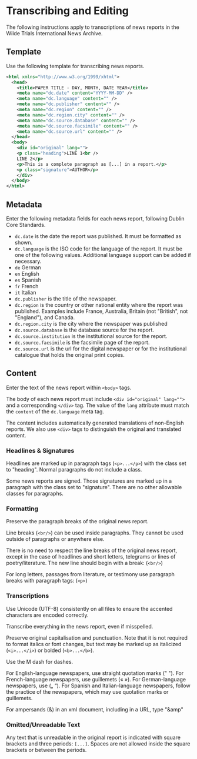 # Transcribing and Editing

The following instructions apply to transcriptions of news reports in the Wilde Trials International News Archive.

## Template

Use the following template for transcribing news reports.

```xml
<html xmlns="http://www.w3.org/1999/xhtml">
  <head>
    <title>PAPER TITLE - DAY, MONTH, DATE YEAR</title>
    <meta name="dc.date" content="YYYY-MM-DD" />
    <meta name="dc.language" content="" />
    <meta name="dc.publisher" content="" />
    <meta name="dc.region" content="" />
    <meta name="dc.region.city" content="" />
    <meta name="dc.source.database" content="" />
    <meta name="dc.source.facsimile" content="" />
    <meta name="dc.source.url" content="" />
  </head>
  <body>
    <div id="original" lang="">
    <p class="heading">LINE 1<br />
    LINE 2</p>
    <p>This is a complete paragraph as [...] in a report.</p>
    <p class="signature">AUTHOR</p>
    </div>
  </body>
</html>
```

## Metadata

Enter the following metadata fields for each news report, following Dublin Core Standards.

* `dc.date` is the date the report was published. It must be formatted as shown.
* `dc.language` is the ISO code for the language of the report. It must be one of the following values. Additional language support can be added if necessary.
 * `de` German
 * `en` English
 * `es` Spanish
 * `fr` French
 * `it` Italian
* `dc.publisher` is the title of the newspaper.
* `dc.region` is the country or other national entity where the report was published. Examples include France, Australia, Britain (not "British", not "England"), and Canada.
* `dc.region.city` is the city where the newspaper was published
* `dc.source.database` is the database source for the report.
* `dc.source.institution` is the institutional source for the report.
* `dc.source.facsimile` is the facsimile page of the report.
* `dc.source.url` is the url for the digital newspaper or for the institutional catalogue that holds the original print copies.

## Content  

Enter the text of the news report within `<body>` tags.

The body of each news report must include `<div id="original" lang="">` and a corresponding `</div>` tag. The value of the `lang` attribute must match the `content` of the `dc.language` meta tag.

The content includes automatically generated translations of non-English reports. We also use `<div>` tags to distinguish the original and translated content.

### Headlines & Signatures

Headlines are marked up in paragraph tags (`<p>...</p>`) with the class set to "heading". Normal paragraphs do not include a class.

Some news reports are signed. Those signatures are marked up in a paragraph with the class set to "signature". There are no other allowable classes for paragraphs.

### Formatting

Preserve the paragraph breaks of the original news report.

Line breaks (`<br/>`) can be used inside paragraphs. They cannot be used outside of paragraphs or anywhere else.

There is no need to respect the line breaks of the original news report, except in the case of headlines and short letters, telegrams or lines of poetry/literature. The new line should begin with a break: (`<br/>`)

For long letters, passages from literature, or testimony use paragraph breaks with paragraph tags: (`<p>`)


### Transcriptions

Use Unicode (UTF-8) consistently on all files to ensure the accented characters are encoded correctly.

Transcribe everything in the news report, even if misspelled.

Preserve original capitalisation and punctuation. Note that it is not required to format italics or font changes, but text may be marked up as italicized (`<i>...</i>`) or bolded (`<b>...</b>`).

Use the M dash for dashes.

For English-language newspapers, use straight quotation marks (" "). For French-language newspapers, use guillemets (« »). For German-language newspapers, use („ “). For Spanish and Italian-language newspapers, follow the practice of the newspapers, which may use quotation marks or guillemets.

For ampersands (&) in an xml document, including in a URL, type "&amp"


### Omitted/Unreadable Text

Any text that is unreadable in the original report is indicated with square brackets and three periods: `[...]`. Spaces are not allowed inside the square brackets or between the periods.
